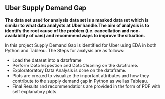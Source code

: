 ## Uber Supply Demand Gap

**The data set used for analysis  data set is a masked data set which is similar to what data analysts at Uber handle.The aim of analysis is to identify the root cause of the problem (i.e. cancellation and non-availability of cars) and recommend ways to improve the situation.**

In this project Supply Demand Gap is identified for Uber using EDA in both Python and Tableau.
The Steps for analysis are as follows:
* Load the dataset into a dataframe.
* Perform Data Inspection and  Data Cleaning on the dataframe.
* Exploratoratory Data Analysis is done on the dataframe.
* Plots are created to visualize the important attributes and how they contribute to the supply demand gap in Python as well as Tableau.
* Final Results and recommendations are provided in the form of PDF with self explanatory plots.
